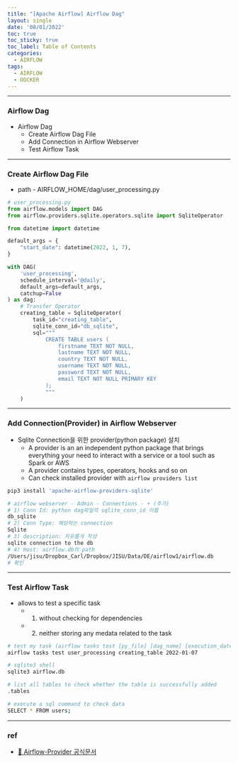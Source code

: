 ```yaml
---
title: "[Apache Airflow] Airflow Dag"
layout: single
date: '08/01/2022'
toc: true
toc_sticky: true
toc_label: Table of Contents
categories:
  - AIRFLOW
tags:
  - AIRFLOW
  - DOCKER
---
```


---
### Airflow Dag
* Airflow Dag
  * Create Airflow Dag File
  * Add Connection in Airflow Webserver
  * Test Airflow Task

---

### Create Airflow Dag File
* path - AIRFLOW_HOME/dag/user_processing.py

```python
# user_processing.py
from airflow.models import DAG
from airflow.providers.sqlite.operators.sqlite import SqliteOperator

from datetime import datetime

default_args = {
    "start_date": datetime(2022, 1, 7),
}

with DAG(
    'user_processing',
    schedule_interval='@daily',
    default_args=default_args,
    catchup=False
) as dag:
    # Transfer Operator
    creating_table = SqliteOperator(
        task_id="creating_table",
        sqlite_conn_id="db_sqlite",
        sql="""
            CREATE TABLE users (
                firstname TEXT NOT NULL,
                lastname TEXT NOT NULL,
                country TEXT NOT NULL,
                username TEXT NOT NULL,
                password TEXT NOT NULL,
                email TEXT NOT NULL PRIMARY KEY
            );
            """
    )
```
--- 

### Add Connection(Provider) in Airflow Webserver
* Sqlite Connection을 위한 provider(python package) 설치
  * A provider is an an independent python package that brings everything your need to interact with a service or a tool such as Spark or AWS
  * A provider contains types, operators, hooks and so on
  * Can check installed provider with `airflow providers list`

```bash
pip3 install 'apache-airflow-providers-sqlite'

# airflow webserver - Admin - Connections - + (추가)
# 1) Conn Id: python dag파일의 sqlite_conn_id 이름
db_sqlite 
# 2) Conn Type: 해당하는 connection
Sqlite
# 3) description: 자유롭게 작성
sqlite connection to the db
# 4) Host: airflow.db의 path
/Users/jisu/Dropbox_Carl/Dropbox/JISU/Data/DE/airflow1/airflow.db
# 확인
```
---

### Test Airflow Task
* allows to test a specific task
  * 1) without checking for dependencies
  * 2) neither storing any medata related to the task

```bash
# test my task (airflow tasks test [py_file] [dag_name] [execution_date])
airflow tasks test user_processing creating_table 2022-01-07

# sqlite3 shell
sqlite3 airflow.db

# list all tables to check whether the table is successfully added
.tables

# execute a sql command to check data
SELECT * FROM users;
```
---

### ref 
* [🔗 Airflow-Provider 공식문서](https://airflow.apache.org/docs/apache-airflow-providers/packages-ref.html)